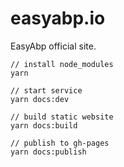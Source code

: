 # easyabp.io
EasyAbp official site.

```
// install node_modules
yarn 

// start service
yarn docs:dev

// build static website
yarn docs:build

// publish to gh-pages
yarn docs:publish
```